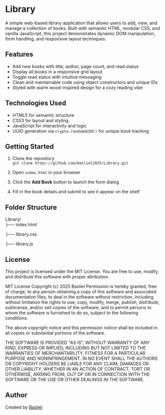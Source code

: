 # Library

A simple web-based library application that allows users to add, view, and manage a collection of books. Built with semantic HTML, modular CSS, and vanilla JavaScript, this project demonstrates dynamic DOM manipulation, form handling, and responsive layout techniques.

## Features

- Add new books with title, author, page count, and read status  
- Display all books in a responsive grid layout  
- Toggle read status with intuitive messaging  
- Clean and maintainable code using object constructors and unique IDs  
- Styled with warm wood-inspired design for a cozy reading vibe

## Technologies Used

- HTML5 for semantic structure  
- CSS3 for layout and styling  
- JavaScript for interactivity and logic  
- UUID generation via `crypto.randomUUID()` for unique book tracking

## Getting Started

1. Clone the repository  
   `git clone https://github.com/basliel2025/Library.git`

2. Open `index.html` in your browser

3. Click the **Add Book** button to launch the form dialog

4. Fill in the book details and submit to see it appear on the shelf

## Folder Structure

Library/   
├── index.html  

├── library.css        

├── library.js         


## License

This project is licensed under the MIT License. You are free to use, modify, and distribute this software with proper attribution.

MIT License
Copyright (c) 2025 Basliel
Permission is hereby granted, free of charge, to any person obtaining a copy of this software and associated documentation files, to deal in the software without restriction, including without limitation the rights to use, copy, modify, merge, publish, distribute, sublicense, and/or sell copies of the software, and to permit persons to whom the software is furnished to do so, subject to the following conditions:


The above copyright notice and this permission notice shall be included in all copies or substantial portions of the software.


THE SOFTWARE IS PROVIDED "AS IS", WITHOUT WARRANTY OF ANY KIND, EXPRESS OR IMPLIED, INCLUDING BUT NOT LIMITED TO THE WARRANTIES OF MERCHANTABILITY, FITNESS FOR A PARTICULAR PURPOSE AND NONINFRINGEMENT. IN NO EVENT SHALL THE AUTHORS OR COPYRIGHT HOLDERS BE LIABLE FOR ANY CLAIM, DAMAGES OR OTHER LIABILITY, WHETHER IN AN ACTION OF CONTRACT, TORT OR OTHERWISE, ARISING FROM, OUT OF OR IN CONNECTION WITH THE SOFTWARE OR THE USE OR OTHER DEALINGS IN THE SOFTWARE.


## Author

Created by [Basliel](mailto:basliel.ugr-3563-16@aau.edu.et)